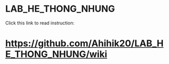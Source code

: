 # LAB_HE_THONG_NHUNG
Click this link to read instruction: 
# https://github.com/Ahihik20/LAB_HE_THONG_NHUNG/wiki
